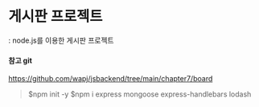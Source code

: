 # 게시판 프로젝트

: node.js를 이용한 게시판 프로젝트

#### 참고 git

https://github.com/wapj/jsbackend/tree/main/chapter7/board

> $npm init -y
> $npm i express mongoose express-handlebars lodash
